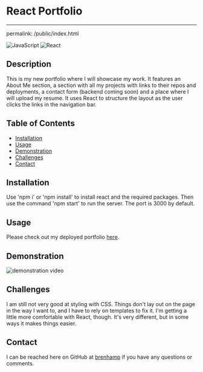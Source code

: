 # React Portfolio
---
permalink: /public/index.html

![JavaScript](https://img.shields.io/badge/JavaScript-323330?style=for-the-badge&logo=javascript&logoColor=F7DF1E)
![React](https://img.shields.io/badge/React-20232A?style=for-the-badge&logo=react&logoColor=61DAFB)
## Description

This is my new portfolio where I will showcase my work. It features an About Me section, a section with all my projects with links to their repos and deployments, a contact form (backend coming soon) and a place where I will upload my resume. It uses React to structure the layout as the user clicks the links in the navigation bar.

## Table of Contents

- [Installation](#installation)
- [Usage](#usage)
- [Demonstration](#demonstration)
- [Challenges](#challenges)
- [Contact](#contact)

## Installation

Use 'npm i' or 'npm install' to install react and the required packages. Then use the command 'npm start' to run the server. The port is 3000 by default.

## Usage

Please check out my deployed portfolio [here](https://brenhamp.github.io/brenham-p-portfolio/).

## Demonstration

![demonstration video](./src/assets/demo/react-portfolio-example.gif)

## Challenges

I am still not very good at styling with CSS. Things don't lay out on the page in the way I want to, and I have to rely on templates to fix it. I'm getting a little more comfortable with React, though. It's very different, but in some ways it makes things easier. 

## Contact

I can be reached here on GitHub at [brenhamp](https://github.com/brenhamp) if you have any questions or comments.
